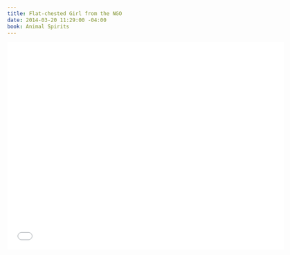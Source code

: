```yaml
---
title: Flat-chested Girl from the NGO
date: 2014-03-20 11:29:00 -04:00
book: Animal Spirits
---
```


<iframe width="640" height="480" src="//www.youtube.com/embed/WLiQs8Ha-Lc?rel=0&start=23" frameborder="0" allowfullscreen></iframe>
